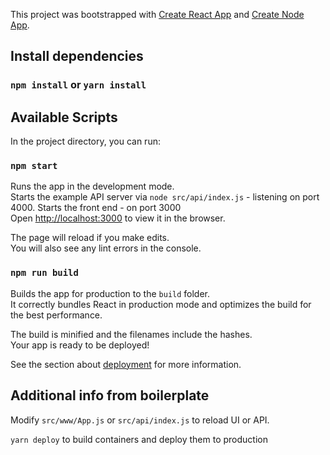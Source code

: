 This project was bootstrapped with [Create React App](https://github.com/facebook/create-react-app) and [Create Node App](https://github.com/create-node/create-node-app#readme).

## Install dependencies

### `npm install` or `yarn install`

## Available Scripts

In the project directory, you can run:

### `npm start`

Runs the app in the development mode.<br>
Starts the example API server via `node src/api/index.js` - listening on port 4000. Starts the front end - on port 3000<br>
Open [http://localhost:3000](http://localhost:3000) to view it in the browser.

The page will reload if you make edits.<br>
You will also see any lint errors in the console.

### `npm run build`

Builds the app for production to the `build` folder.<br>
It correctly bundles React in production mode and optimizes the build for the best performance.

The build is minified and the filenames include the hashes.<br>
Your app is ready to be deployed!

See the section about [deployment](https://facebook.github.io/create-react-app/docs/deployment) for more information.

## Additional info from boilerplate

Modify `src/www/App.js` or `src/api/index.js` to reload UI or API.

`yarn deploy` to build containers and deploy them to production